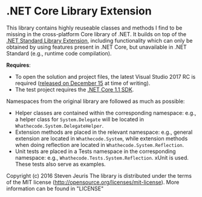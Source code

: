 # .NET Core Library Extension

This library contains highly reuseable classes and methods I find to be missing in the cross-platform Core library of .NET. It builds on top of the [.NET Standard Library Extension](https://github.com/Whathecode/NET-Standard-Library-Extension), including functionality which can only be obtained by using features present in .NET Core, but unavailable in .NET Standard (e.g., runtime code compilation).

**Requires**:

- To open the solution and project files, the latest Visual Studio 2017 RC is required ([released on December 15](https://www.visualstudio.com/en-us/news/releasenotes/vs2017-relnotes) at time of writing).
- The test project requires the [.NET Core 1.1 SDK](https://www.microsoft.com/net/download/core).

Namespaces from the original library are followed as much as possible:

- Helper classes are contained within the corresponding namespace: e.g., a helper class for `System.Delegate` will be located in `Whathecode.System.DelegateHelper`.
- Extension methods are placed in the relevant namespace: e.g., general extension are located in `Whathecode.System`, while extension methods when doing reflection are located in `Whathecode.System.Reflection`.
- Unit tests are placed in a Tests namespace in the corresponding namespace: e.g., `Whathecode.Tests.System.Reflection`. xUnit is used. These tests also serve as examples.

Copyright (c) 2016 Steven Jeuris
The library is distributed under the terms of the MIT license (http://opensource.org/licenses/mit-license). More information can be found in "LICENSE"
